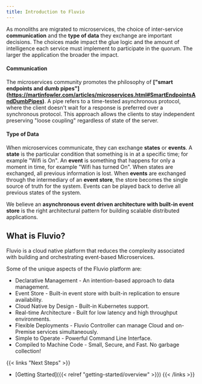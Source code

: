 ```yaml
---
title: Introduction to Fluvio
---
```

As monoliths are migrated to microservices, the choice of inter-service __communication__ and the __type of data__ they exchange are important decisions. The choices made impact the glue logic and the amount of intelligence each service must implement to participate in the quorum. The larger the application the broader the impact.

#### Communication
The microservices community promotes the philosophy of __["smart endpoints and dumb pipes"] (https://martinfowler.com/articles/microservices.html#SmartEndpointsAndDumbPipes)__.  A pipe refers to a time-tested asynchronous protocol, where the client doesn't wait for a response is preferred over a synchronous protocol. This approach allows the clients to stay independent preserving "loose coupling" regardless of state of the server.

#### Type of Data
When microservices communicate, they can exchange __states__ or __events__. A __state__ is the particular condition that something is in at a specific time; for example "Wifi is On". An __event__ is something that happens for only a moment in time, for example "Wifi has turned On". When states are exchanged, all previous information is lost. When __events__ are exchanged through the intermediary of an __event store__, the store becomes the single source of truth for the system. Events can be played back to derive all previous states of the system. 
  
We believe an __asynchronous event driven architecture with built-in event store__ is the right architectural pattern for building scalable distributed applications.


## What is Fluvio?

Fluvio is a cloud native platform that reduces the complexity associated with building and orchestrating event-based Microservices. 

Some of the unique aspects of the Fluvio platform are:

* Declarative Management - An intention-based approach to data management.
* Event Store - Built-in event store with built-in replication to ensure availability.
* Cloud Native by Design - Built-in Kubernetes support.
* Real-time Architecture - Built for low latency and high throughput environments.
* Flexible Deployments - Fluvio Controller can manage Cloud and on-Premise services simultaneously.
* Simple to Operate - Powerful Command Line Interface.
* Compiled to Machine Code - Small, Secure, and Fast. No garbage collection!


{{< links "Next Steps" >}}
* [Getting Started]({{< relref "getting-started/overview" >}})
{{< /links >}}
